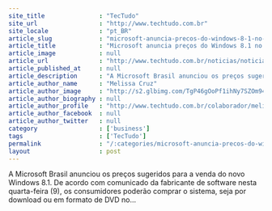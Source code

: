```yaml
---
site_title               : "TecTudo"
site_url                 : "http://www.techtudo.com.br"
site_locale              : "pt_BR"
article_slug             : "microsoft-anuncia-precos-do-windows-8-1-no-brasil-veja-os-valores"
article_title            : "Microsoft anuncia preços do Windows 8.1 no Brasil; veja os valores"
article_image            : null
article_url              : "http://www.techtudo.com.br/noticias/noticia/2013/10/microsoft-anuncia-precos-do-windows-81-no-brasil-veja-os-valores.html"
article_published_at     : null
article_description      : "A Microsoft Brasil anunciou os preços sugeridos para a venda do novo Windows 8.1. De acordo com comunicado da fabricante de software nesta quarta-feira (9), os consumidores poderão comprar o sistema, seja por download ou em formato de DVD no..."
article_author_name      : "Melissa Cruz"
article_author_image     : "http://s2.glbimg.com/TgP46gOoPf1ihNy7SZOm94gKzsE=/30x30/s2.glbimg.com/J2qsht9X0tdmdV02Lm6N5YgTqA0=/0x0:140x140/75x75/s.glbimg.com/po/tt2/f/original/2013/02/04/melissa_cruz.jpg"
article_author_biography : null
article_author_profile   : "http://www.techtudo.com.br/colaborador/melissa-cruz.html"
article_author_facebook  : null
article_author_twitter   : null
category                 : ['business']
tags                     : ['TecTudo']
permalink                : "/:categories/microsoft-anuncia-precos-do-windows-8-1-no-brasil-veja-os-valores/"
layout                   : post
---
```


A Microsoft Brasil anunciou os preços sugeridos para a venda do novo Windows 8.1. De acordo com comunicado da fabricante de software nesta quarta-feira (9), os consumidores poderão comprar o sistema, seja por download ou em formato de DVD no...
